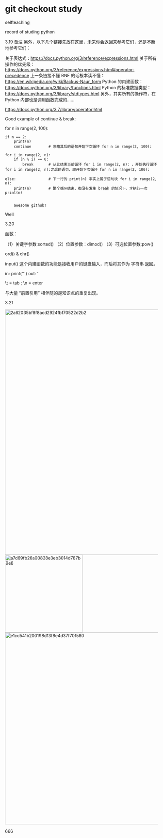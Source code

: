 # git checkout study
selfteaching

record of studing python

3.19
备注
另外，以下几个链接先放在这里，未来你会返回来参考它们，还是不断地参考它们：

关于表达式：https://docs.python.org/3/reference/expressions.html
关于所有操作的优先级：https://docs.python.org/3/reference/expressions.html#operator-precedence
上一条链接不懂 BNF 的话根本读不懂：https://en.wikipedia.org/wiki/Backus-Naur_form
Python 的内建函数：https://docs.python.org/3/library/functions.html
Python 的标准数据类型：https://docs.python.org/3/library/stdtypes.html
另外，其实所有的操作符，在 Python 内部也是调用函数完成的……

https://docs.python.org/3.7/library/operator.html

Good example of continue & break:

for n in range(2, 100):
    
    if n == 2:
        print(n)
        continue        # 忽略其后的语句开始下次循环 for n in range(2, 100):
    
    for i in range(2, n):
        if (n % i) == 0:
            break       # 从此结束当前循环 for i in range(2, n): ，开始执行循环 for i in range(2, n):之后的语句，即开始下次循环 for n in range(2, 100):
    
    else:               # 下一行的 print(n) 事实上属于语句块 for i in range(2, n):
        print(n)        # 整个循环结束，都没有发生 break 的情况下，才执行一次 print(n)
        
        
        awesome github!
        
        
Well

3.20

函数：

（1）关键字参数:sorted()
（2）位置参数：dimod()
（3）可选位置参数:pow()

ord() & chr()

input() 这个内建函数的功能是接收用户的键盘输入，而后将其作为 字符串 返回。

in:
    print('\'')
out:
    '

\t = tab ; \n = enter

与大量 “前置引用” 相伴随的是知识点的重复出现。

3.21

<img width="809" alt="2a62035bf8f8acd2924fbf70522d2b2" src="https://user-images.githubusercontent.com/97277390/159297335-804e50f1-ca50-42cc-8218-c7d807894a13.png">

<img width="256" alt="a7d69fb26a00838e3eb3014d787b9e8" src="https://user-images.githubusercontent.com/97277390/159297397-f6a33c56-7c25-4721-ac17-50e40fa44c79.png">

<img width="633" alt="e1cd541b200198d13f8e4d37f70f580" src="https://user-images.githubusercontent.com/97277390/159910954-961b8dc5-d668-4648-9a93-bae94bb39ac0.png">

666

